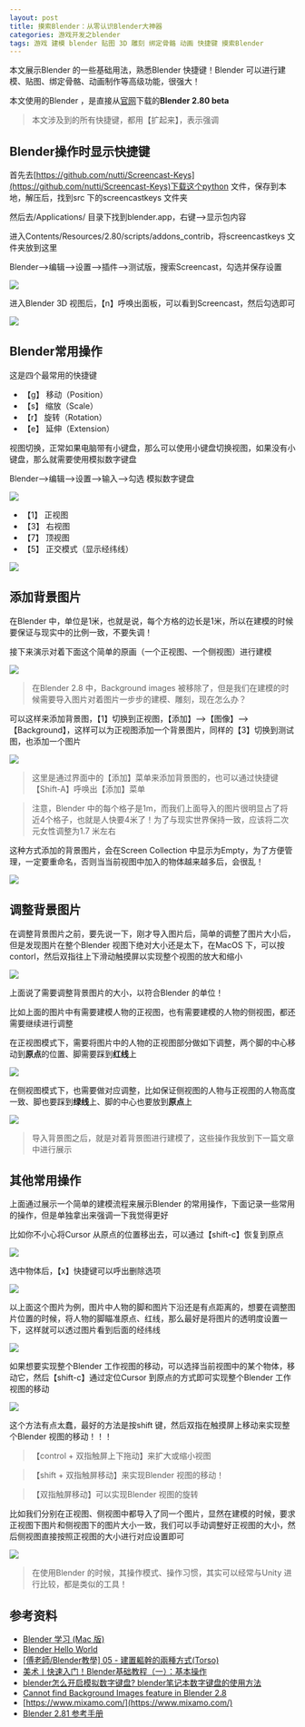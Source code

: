 ```yaml
---
layout: post
title: 摸索Blender：从零认识Blender大神器
categories: 游戏开发之blender
tags: 游戏 建模 blender 贴图 3D 雕刻 绑定骨骼 动画 快捷键 摸索Blender
---
```


本文展示Blender 的一些基础用法，熟悉Blender 快捷键！Blender 可以进行建模、贴图、绑定骨骼、动画制作等高级功能，很强大！

本文使用的Blender ，是直接从[官网](https://www.blender.org/)下载的**Blender 2.80 beta**

>本文涉及到的所有快捷键，都用【扩起来】，表示强调

## Blender操作时显示快捷键

首先去[https://github.com/nutti/Screencast-Keys](https://github.com/nutti/Screencast-Keys)下载这个python 文件，保存到本地，解压后，找到src 下的screencastkeys 文件夹

然后去/Applications/ 目录下找到blender.app，右键-->显示包内容

进入Contents/Resources/2.80/scripts/addons_contrib，将screencastkeys 文件夹放到这里

Blender-->编辑-->设置-->插件-->测试版，搜索Screencast，勾选并保存设置

![](../media/image/2019-09-07/01.gif)

进入Blender 3D 视图后，【n】呼唤出面板，可以看到Screencast，然后勾选即可

![](../media/image/2019-09-07/02.gif)

## Blender常用操作

这是四个最常用的快捷键

* 【g】 移动（Position）
* 【s】 缩放（Scale）
* 【r】 旋转（Rotation）
* 【e】 延伸（Extension）

视图切换，正常如果电脑带有小键盘，那么可以使用小键盘切换视图，如果没有小键盘，那么就需要使用模拟数字键盘

Blender-->编辑-->设置-->输入-->勾选 模拟数字键盘

![](../media/image/2019-09-07/03.png)

* 【1】 正视图
* 【3】 右视图
* 【7】 顶视图
* 【5】 正交模式（显示经纬线）

![](../media/image/2019-09-07/04.gif)

## 添加背景图片

在Blender 中，单位是1米，也就是说，每个方格的边长是1米，所以在建模的时候要保证与现实中的比例一致，不要失调！

接下来演示对着下面这个简单的原画（一个正视图、一个侧视图）进行建模

![](../media/image/2019-09-07/concept.jpeg)

>在Blender 2.8 中，Background images 被移除了，但是我们在建模的时候需要导入图片对着图片一步步的建模、雕刻，现在怎么办？

可以这样来添加背景图，【1】切换到正视图，【添加】-->【图像】-->【Background】，这样可以为正视图添加一个背景图片，同样的【3】切换到测试图，也添加一个图片

![](../media/image/2019-09-07/05.gif)

>这里是通过界面中的【添加】菜单来添加背景图的，也可以通过快捷键【Shift-A】呼唤出【添加】菜单

>注意，Blender 中的每个格子是1m，而我们上面导入的图片很明显占了将近4个格子，也就是人快要4米了！为了与现实世界保持一致，应该将二次元女性调整为1.7 米左右

这种方式添加的背景图片，会在Screen Collection 中显示为Empty，为了方便管理，一定要重命名，否则当当前视图中加入的物体越来越多后，会很乱！

![](../media/image/2019-09-07/06.png)

## 调整背景图片

在调整背景图片之前，要先说一下，刚才导入图片后，简单的调整了图片大小后，但是发现图片在整个Blender 视图下绝对大小还是太下，在MacOS 下，可以按contorl，然后双指往上下滑动触摸屏以实现整个视图的放大和缩小

![](../media/image/2019-09-07/07.gif)

上面说了需要调整背景图片的大小，以符合Blender 的单位！

比如上面的图片中有需要建模人物的正视图，也有需要建模的人物的侧视图，都还需要继续进行调整

在正视图模式下，需要将图片中的人物的正视图部分做如下调整，两个脚的中心移动到**原点**的位置、脚需要踩到**红线**上

![](../media/image/2019-09-07/08.gif)

在侧视图模式下，也需要做对应调整，比如保证侧视图的人物与正视图的人物高度一致、脚也要踩到**绿线**上、脚的中心也要放到**原点**上

![](../media/image/2019-09-07/09.gif)

>导入背景图之后，就是对着背景图进行建模了，这些操作我放到下一篇文章中进行展示

## 其他常用操作

上面通过展示一个简单的建模流程来展示Blender 的常用操作，下面记录一些常用的操作，但是单独拿出来强调一下我觉得更好

比如你不小心将Cursor 从原点的位置移出去，可以通过【shift-c】恢复到原点

![](../media/image/2019-09-07/other-01.gif)

选中物体后，【x】快捷键可以呼出删除选项

![](../media/image/2019-09-07/other-02.gif)

以上面这个图片为例，图片中人物的脚和图片下沿还是有点距离的，想要在调整图片位置的时候，将人物的脚瞄准原点、红线，那么最好是将图片的透明度设置一下，这样就可以透过图片看到后面的经纬线

![](../media/image/2019-09-07/other-03.gif)

如果想要实现整个Blender 工作视图的移动，可以选择当前视图中的某个物体，移动它，然后【shift-c】通过定位Cursor 到原点的方式即可实现整个Blender 工作视图的移动

![](../media/image/2019-09-07/other-04.gif)

这个方法有点太蠢，最好的方法是按shift 键，然后双指在触摸屏上移动来实现整个Blender 视图的移动！！！

>【control + 双指触屏上下拖动】来扩大或缩小视图

>【shift + 双指触屏移动】来实现Blender 视图的移动！

>【双指触屏移动】可以实现Blender 视图的旋转

比如我们分别在正视图、侧视图中都导入了同一个图片，显然在建模的时候，要求正视图下图片和侧视图下的图片大小一致，我们可以手动调整好正视图的大小，然后侧视图直接按照正视图的大小进行对应设置即可

![](../media/image/2019-09-07/other-05.gif)

>在使用Blender 的时候，其操作模式、操作习惯，其实可以经常与Unity 进行比较，都是类似的工具！

## 参考资料

* [Blender 学习 (Mac 版)](https://www.jianshu.com/p/192dd5b1676b)
* [Blender Hello World](https://segmentfault.com/a/1190000020099954?utm_source=tag-newest)
* [[傅老師/Blender教學] 05 - 建置軀幹的兩種方式(Torso)](https://www.bilibili.com/video/av16796352)
* [美术丨快速入门！Blender基础教程（一）：基本操作 ](https://www.sohu.com/a/130979988_466876)
* [blender怎么开启模拟数字键盘? blender笔记本数字键盘的使用方法](https://www.jb51.net/softjc/605073.html)
* [Cannot find Background Images feature in Blender 2.8](https://blender.stackexchange.com/questions/110532/cannot-find-background-images-feature-in-blender-2-8)
* [https://www.mixamo.com/](https://www.mixamo.com/)
* [Blender 2.81 参考手册](https://docs.blender.org/manual/zh-hans/dev/index.html)
